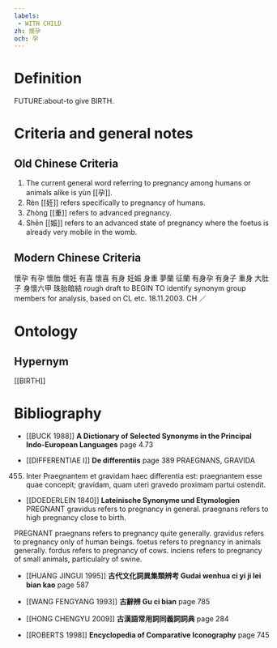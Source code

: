 ```yaml
---
labels: 
 - WITH CHILD
zh: 懷孕
och: 孕
---
```


# Definition
FUTURE:about-to give BIRTH.
# Criteria and general notes
## Old Chinese Criteria
1. The current general word referring to pregnancy among humans or animals alike is yùn [[孕]].
2. Rèn [[妊]] refers specifically to pregnancy of humans.
3. Zhòng [[重]] refers to advanced pregnancy.
4. Shēn [[娠]] refers to an advanced state of pregnancy where the foetus is already very mobile in the womb.
## Modern Chinese Criteria
懷孕
有孕
懷胎
懷妊
有喜
懷喜
有身
妊娠
身重
夢蘭
征蘭
有身孕
有身子
重身
大肚子
身懷六甲
珠胎暗結
rough draft to BEGIN TO identify synonym group members for analysis, based on CL etc. 18.11.2003. CH ／
# Ontology

## Hypernym
[[BIRTH]]
# Bibliography
- [[BUCK 1988]]
**A Dictionary of Selected Synonyms in the Principal Indo-European Languages** page 4.73

- [[DIFFERENTIAE I]]
**De differentiis** page 389
PRAEGNANS, GRAVIDA
455. Inter Praegnantem et gravidam haec differentia est: praegnantem esse quae concepit; gravidam, quam uteri gravedo proximam partui ostendit.
- [[DOEDERLEIN 1840]]
**Lateinische Synonyme und Etymologien** 
PREGNANT
gravidus refers to pregnancy in general.
praegnans refers to high pregnancy close to birth.

PREGNANT
praegnans refers to pregnancy quite generally.
gravidus refers to pregnancy only of human beings.
foetus refers to pregnancy in animals generally.
fordus refers to pregnancy of cows.
inciens refers to pregnancy of small animals, particulalry of swine.
- [[HUANG JINGUI 1995]]
**古代文化詞異集類辨考 Gudai wenhua ci yi ji lei bian kao** page 587

- [[WANG FENGYANG 1993]]
**古辭辨 Gu ci bian** page 785

- [[HONG CHENGYU 2009]]
**古漢語常用詞同義詞詞典** page 284

- [[ROBERTS 1998]]
**Encyclopedia of Comparative Iconography** page 745
